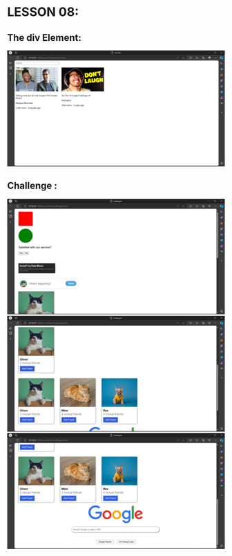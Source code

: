 # LESSON 08:
## The div Element:
![alt text](image.png)
## Challenge :
![alt text](img.png)
![alt text](img1.png)
![alt text](img2.png)
 